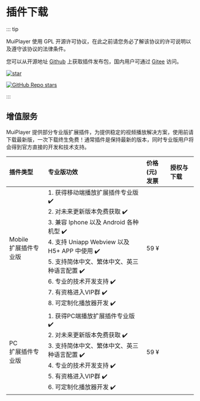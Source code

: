 # 插件下载

::: tip

MuiPlayer 使用 GPL 开源许可协议，在此之前请您务必了解该协议的许可说明以及遵守该协议的法律条件。

您可以从开源地址 [Github](https://github.com/muiplayer/hello-muiplayer) 上获取插件发布包，国内用户可通过 [Gitee](https://gitee.com/muiplayer/hello-muiplayer) 访问。 

[![star](https://gitee.com/muiplayer/hello-muiplayer/badge/star.svg?theme=dark)](https://gitee.com/muiplayer/hello-muiplayer/stargazers)

[![GitHub Repo stars](https://img.shields.io/github/stars/muiplayer/hello-muiplayer?style=social)](https://github.com/muiplayer/hello-muiplayer/stargazers)

::: 



## 增值服务

MuiPlayer 提供部分专业版扩展插件，为提供稳定的视频播放解决方案，使用前请下载最新版，一次下载终生免费！通常插件是保持最新的版本，同时专业版用户将会得到官方直接的开发和技术支持。

| 插件类型                   | 专业版功效                                                   | 价格(元)<br />发票 | 授权与下载                                                     |
| :------------------------- | :----------------------------------------------------------- | :----------------- | :----------------------------------------------------------- |
| Mobile<br />扩展插件专业版 | 1. 获得移动端播放扩展插件专业版 ✔️ <br />2. 对未来更新版本免费获取 ✔️<br />3. 兼容 Iphone 以及 Android 各种机型 ✔️<br />4. 支持 Uniapp Webview 以及 H5+ APP 中使用 ✔️<br />5. 支持简体中文、繁体中文、英三种语言配置 ✔️<br />6. 专业的技术开发支持 ✔️<br />7. 有资格进入VIP群 ✔️<br />8. 可定制化播放器开发 ✔️ | 59 ¥<br />  | <ClientOnly><Download-PluginPlus></Download-PluginPlus></ClientOnly> |
| PC<br />扩展插件专业版 | 1. 获得PC端播放扩展插件专业版 ✔️ <br />2. 对未来更新版本免费获取 ✔️<br />3. 支持简体中文、繁体中文、英三种语言配置 ✔️<br />4. 专业的技术开发支持 ✔️<br />5. 有资格进入VIP群 ✔️<br />6. 可定制化播放器开发 ✔️ | 59 ¥<br /> | <ClientOnly><Download-PluginPlus></Download-PluginPlus></ClientOnly> |

